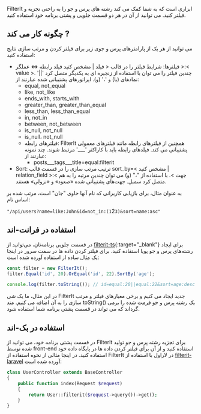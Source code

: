 FilterIt ابزاری است که به شما کمک می کند رشته های پرس و جو را به راحتی تجزیه و فیلتر کنید. می توانید از آن در هر دو قسمت جلویی و پشتی برنامه خود استفاده کنید.

## چگونه کار می کند ?

می توانید از هر یک از پارامترهای پرس و جوی زیر برای فیلتر کردن و مرتب سازی نتایج استفاده کنید:

- فیلترها: شرایط فیلتر را در قالب < فیلد | مشخص کنید فیلد رابطه >=< عملگر >:< value >. چندین فیلتر را می توان با استفاده از زنجیره ای به یکدیگر متصل کرد
  '||' نمادهای (یا) و '،' (و). اپراتورهای پشتیبانی شده عبارتند از:
  - equal, not_equal
  - like, not_like
  - ends_with, starts_with
  - greater_than, greater_than_equal
  - less_than, less_than_equal
  - in, not_in
  - between, not_between
  - is_null, not_null
  - is_null، not_null
  - فیلترهای رابطه: FilterIt همچنین از فیلترهای رابطه مانند فیلترهای معمولی پشتیبانی می کند. فیلدهای رابطه باید با کاراکتر '___' مرتبط شوند. چند نمونه عبارتند از:
    - posts___tags___title=equal:filterit
- Sort: ترتیب مرتب سازی را در قسمت قالب sort_by=< مشخص کنید | relation_field >:< جهت >. با استفاده از "،" (و) می توان چندین مرتبه را به هم متصل کرد
  سمبل. جهت‌های پشتیبانی شده «صعود» و «نزولی» هستند.

به عنوان مثال، برای بازیابی کاربرانی که نام آنها حاوی "جان" است، مرتب شده بر اساس نام:

`"/api/users?name=like:John&id=not_in:(1`2`3)&sort=name:asc"`

## استفاده در فرانت-اند

در قسمت جلویی برنامه‌تان، می‌توانید از [filterit-ts](https://github.com/FilterItTool/filterit-ts){:target="\_blank"} برای ایجاد رشته‌های پرس و جو پویا استفاده کنید. برای فیلتر کردن داده ها در سمت سرور در اینجا یک مثال ساده از استفاده آورده شده است:

```javascript
const filter = new FilterIt();
filter.Equal('id', 20).OrEqual('id', 22).SortBy('age');

console.log(filter.toString()); // id=equal:20||equal:22&sort=age:desc
```

در این مثال، ما یک شی FilterIt جدید ایجاد می کنیم و برخی معیارهای فیلتر و مرتب سازی را به آن اضافه می کنیم. متد toString() یک رشته پرس و جو فرمت شده را برمی گرداند که می تواند در قسمت پشتی برنامه شما استفاده شود.

## استفاده در بک-اند

در قسمت پشتی برنامه خود، می توانید از FilterIt برای تجزیه رشته پرس و جو تولید شده توسط front-end استفاده کنید و از آن برای فیلتر کردن داده ها در پایگاه داده خود استفاده کنید. در اینجا مثالی از نحوه استفاده از FilterIt در لاراول با استفاده از [filterit-laravel](https://github.com/FilterItTool/filterit-laravel) آورده شده است:

```php
class UserController extends BaseController
{
    public function index(Request $request)
    {
        return User::filterit($request->query())->get();
    }
}

```
